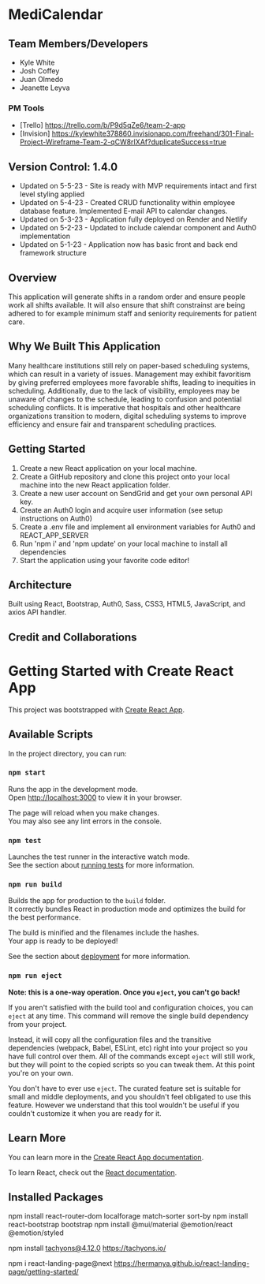 
# MediCalendar

## Team Members/Developers

- Kyle White
- Josh Coffey
- Juan Olmedo
- Jeanette Leyva

### PM Tools

- [Trello] https://trello.com/b/P9d5qZe6/team-2-app
- [Invision] https://kylewhite378860.invisionapp.com/freehand/301-Final-Project-Wireframe-Team-2-qCW8rIXAf?duplicateSuccess=true

## Version Control: 1.4.0

- Updated on 5-5-23 - Site is ready with MVP requirements intact and first level styling applied
- Updated on 5-4-23 - Created CRUD functionality within employee database feature. Implemented E-mail API to calendar changes.
- Updated on 5-3-23 - Application fully deployed on Render and Netlify
- Updated on 5-2-23 - Updated to include calendar component and Auth0 implementation
- Updated on 5-1-23 - Application now has basic front and back end framework structure

## Overview

This application will generate shifts in a random order and ensure people work all shifts available. It will also ensure that shift constrainst are being adhered to for example minimum staff and seniority requirements for patient care. 

## Why We Built This Application

Many healthcare institutions still rely on paper-based scheduling systems, which can result in a variety of issues. Management may exhibit favoritism by giving preferred employees more favorable shifts, leading to inequities in scheduling. Additionally, due to the lack of visibility, employees may be unaware of changes to the schedule, leading to confusion and potential scheduling conflicts. It is imperative that hospitals and other healthcare organizations transition to modern, digital scheduling systems to improve efficiency and ensure fair and transparent scheduling practices.

## Getting Started

1. Create a new React application on your local machine.
2. Create a GitHub repository and clone this project onto your local machine into the new React application folder.
3. Create a new user account on SendGrid and get your own personal API key.
4. Create an Auth0 login and acquire user information (see setup instructions on Auth0)
5. Create a .env file and implement all environment variables for Auth0 and REACT_APP_SERVER
6. Run 'npm i' and 'npm update' on your local machine to install all dependencies
7. Start the application using your favorite code editor!

## Architecture

Built using React, Bootstrap, Auth0, Sass, CSS3, HTML5, JavaScript, and axios API handler.

## Credit and Collaborations
<!-- Give credit (and a link) to other people or resources that helped you build this application. -->

# Getting Started with Create React App

This project was bootstrapped with [Create React App](https://github.com/facebook/create-react-app).

## Available Scripts

In the project directory, you can run:

### `npm start`

Runs the app in the development mode.\
Open [http://localhost:3000](http://localhost:3000) to view it in your browser.

The page will reload when you make changes.\
You may also see any lint errors in the console.

### `npm test`

Launches the test runner in the interactive watch mode.\
See the section about [running tests](https://facebook.github.io/create-react-app/docs/running-tests) for more information.

### `npm run build`

Builds the app for production to the `build` folder.\
It correctly bundles React in production mode and optimizes the build for the best performance.

The build is minified and the filenames include the hashes.\
Your app is ready to be deployed!

See the section about [deployment](https://facebook.github.io/create-react-app/docs/deployment) for more information.

### `npm run eject`

**Note: this is a one-way operation. Once you `eject`, you can't go back!**

If you aren't satisfied with the build tool and configuration choices, you can `eject` at any time. This command will remove the single build dependency from your project.

Instead, it will copy all the configuration files and the transitive dependencies (webpack, Babel, ESLint, etc) right into your project so you have full control over them. All of the commands except `eject` will still work, but they will point to the copied scripts so you can tweak them. At this point you're on your own.

You don't have to ever use `eject`. The curated feature set is suitable for small and middle deployments, and you shouldn't feel obligated to use this feature. However we understand that this tool wouldn't be useful if you couldn't customize it when you are ready for it.

## Learn More

You can learn more in the [Create React App documentation](https://facebook.github.io/create-react-app/docs/getting-started).

To learn React, check out the [React documentation](https://reactjs.org/).

## Installed Packages 

npm install react-router-dom localforage match-sorter sort-by
npm install react-bootstrap bootstrap
npm install @mui/material @emotion/react @emotion/styled

npm install tachyons@4.12.0
https://tachyons.io/

npm i react-landing-page@next
https://hermanya.github.io/react-landing-page/getting-started/



